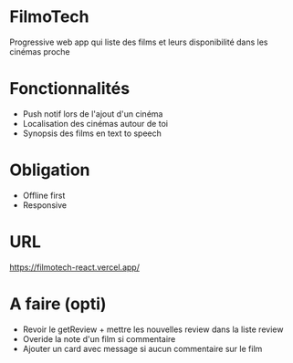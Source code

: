 # FilmoTech

Progressive web app qui liste des films et leurs disponibilité dans les cinémas proche

# Fonctionnalités 

- Push notif lors de l'ajout d'un cinéma
- Localisation des cinémas autour de toi
- Synopsis des films en text to speech

# Obligation

- Offline first
- Responsive

# URL
https://filmotech-react.vercel.app/

# A faire (opti)
- Revoir le getReview + mettre les nouvelles review dans la liste review
- Overide la note d'un film si commentaire
- Ajouter un card avec message si aucun commentaire sur le film